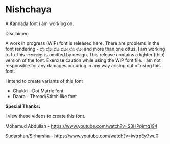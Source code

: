 # Nishchaya
A Kannada font i am working on. 

Disclaimer:

A work in progress (WIP) font is released here.  There are problems in the font rendering - ವೊ  ವೋ  ಮೊ  ಮೋ ಳೊ ಳೋ and more than one ottus.  I am working to fix this. ಅರ್ಕಾವತ್ತು is omitted by design. This release contains a lighter (thin) version of the font. Exercise caution while using the WIP font file.  I am not responsible for any damages occuring in any way arising out of using this font.

I intend to create variants of this font 
- Chukki - Dot Matrix font
- Daara - Thread/Stitch like font

**Special Thanks:**

I view these videos to create this font.

Mohamud Abdullah - https://www.youtube.com/watch?v=S3HPpImq194

Sudarshan/Sirharsha - https://www.youtube.com/watch?v=iwtrpEy7wu0



